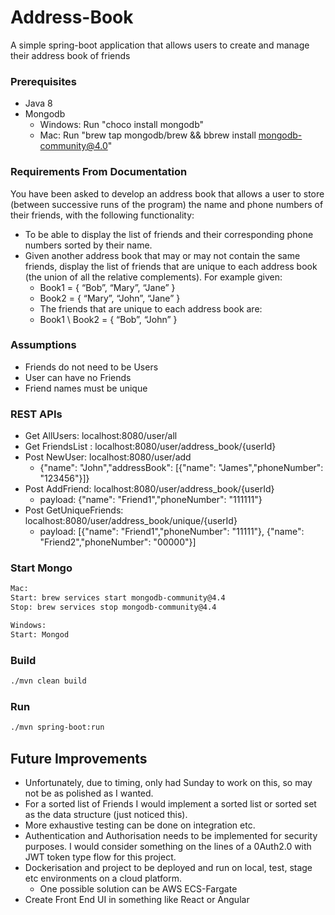 # Address-Book
A simple spring-boot application that allows users to create and manage their address book of friends

### Prerequisites
- Java 8
- Mongodb
  - Windows: Run "choco install mongodb"
  - Mac: Run "brew tap mongodb/brew  && bbrew install mongodb-community@4.0"

### Requirements From Documentation
You have been asked to develop an address book that allows a user to store (between
successive runs of the program) the name and phone numbers of their friends, with the
following functionality:

- To be able to display the list of friends and their corresponding phone numbers sorted
by their name.
- Given another address book that may or may not contain the same friends, display the
list of friends that are unique to each address book (the union of all the relative
complements). For example given:
    - Book1 = { “Bob”, “Mary”, “Jane” }
    - Book2 = { “Mary”, “John”, “Jane” }
    - The friends that are unique to each address book are:
    - Book1 \ Book2 = { “Bob”, “John” }

### Assumptions
- Friends do not need to be Users
- User can have no Friends
- Friend names must be unique

### REST APIs
- Get AllUsers:  localhost:8080/user/all
- Get FriendsList :  localhost:8080/user/address_book/{userId}
- Post NewUser: localhost:8080/user/add
  - {"name": "John","addressBook": [{"name": "James","phoneNumber": "123456"}]}
- Post AddFriend: localhost:8080/user/address_book/{userId}
  - payload: {"name": "Friend1","phoneNumber": "111111"}
- Post GetUniqueFriends: localhost:8080/user/address_book/unique/{userId}
  - payload: [{"name": "Friend1","phoneNumber": "11111"}, {"name": "Friend2","phoneNumber": "00000"}]

### Start Mongo

```sh
Mac: 
Start: brew services start mongodb-community@4.4
Stop: brew services stop mongodb-community@4.4

Windows:
Start: Mongod

```

### Build

```sh
./mvn clean build
```

### Run

```sh
./mvn spring-boot:run
```

## Future Improvements
- Unfortunately, due to timing, only had Sunday to work on this, so may not be as polished as I wanted.
- For a sorted list of Friends I would implement a sorted list or sorted set as the data structure (just noticed this).
- More exhaustive testing can be done on integration etc.
- Authentication and Authorisation needs to be implemented for security purposes. I would consider something on the lines 
  of a 0Auth2.0 with JWT token type flow for this project.
- Dockerisation and project to be deployed and run on local, test, stage etc environments on a cloud platform. 
  - One possible solution can be AWS ECS-Fargate
- Create Front End UI in something like React or Angular
